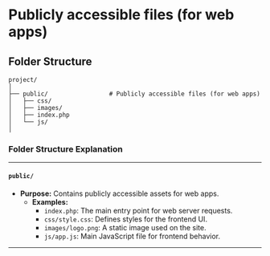 # Publicly accessible files (for web apps)

## Folder Structure

```
project/
│
├── public/                 # Publicly accessible files (for web apps)
│   ├── css/
│   ├── images/
│   ├── index.php
│   └── js/
│
```

### **Folder Structure Explanation**

* * *

#### **`public/`**

- **Purpose:** Contains publicly accessible assets for web apps.
    - **Examples:**
        - `index.php`: The main entry point for web server requests.
        - `css/style.css`: Defines styles for the frontend UI.
        - `images/logo.png`: A static image used on the site.
        - `js/app.js`: Main JavaScript file for frontend behavior.

* * *
